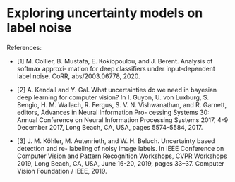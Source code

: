 # Exploring uncertainty models on label noise
References: 
- [1] M. Collier, B. Mustafa, E. Kokiopoulou, and J. Berent. Analysis of softmax approxi-
mation for deep classifiers under input-dependent label noise. CoRR, abs/2003.06778, 2020.

- [2] A. Kendall and Y. Gal. What uncertainties do we need in bayesian deep learning for
computer vision? In I. Guyon, U. von Luxburg, S. Bengio, H. M. Wallach, R. Fergus,
S. V. N. Vishwanathan, and R. Garnett, editors, Advances in Neural Information Pro-
cessing Systems 30: Annual Conference on Neural Information Processing Systems 2017,
4-9 December 2017, Long Beach, CA, USA, pages 5574–5584, 2017.

- [3] J. M. Köhler, M. Autenrieth, and W. H. Beluch. Uncertainty based detection and re-
labeling of noisy image labels. In IEEE Conference on Computer Vision and Pattern
Recognition Workshops, CVPR Workshops 2019, Long Beach, CA, USA, June 16-20,
2019, pages 33–37. Computer Vision Foundation / IEEE, 2019.

